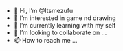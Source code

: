 - 👋 Hi, I’m @Itsmezufu
- 👀 I’m interested in game nd drawing
- 🌱 I’m currently learning with my self
- 💞️ I’m looking to collaborate on ...
- 📫 How to reach me ...

<!---
Itsmezufu/Itsmezufu is a ✨ special ✨ repository because its `README.md` (this file) appears on your GitHub profile.
You can click the Preview link to take a look at your changes.
--->
